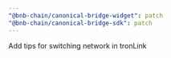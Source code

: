 ```yaml
---
"@bnb-chain/canonical-bridge-widget": patch
"@bnb-chain/canonical-bridge-sdk": patch
---
```


Add tips for switching network in tronLink
